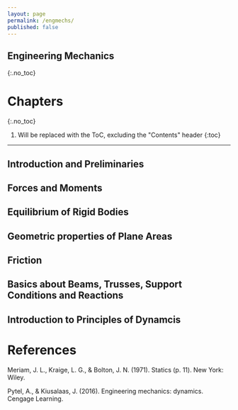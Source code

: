 ```yaml
---
layout: page
permalink: /engmechs/
published: false
---
```



## Engineering Mechanics
{:.no_toc}

# Chapters
{:.no_toc}

1. Will be replaced with the ToC, excluding the "Contents" header
{:toc}

---------

## Introduction and Preliminaries
## Forces and Moments
## Equilibrium of Rigid Bodies
## Geometric properties of Plane Areas
## Friction
## Basics about Beams, Trusses, Support Conditions and Reactions
## Introduction to Principles of Dynamcis
# References
Meriam, J. L., Kraige, L. G., & Bolton, J. N. (1971). Statics (p. 11). New York: Wiley.

Pytel, A., & Kiusalaas, J. (2016). Engineering mechanics: dynamics. Cengage Learning.




